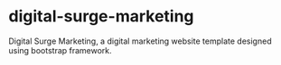 # digital-surge-marketing
Digital Surge Marketing, a digital marketing website template designed using bootstrap framework.
